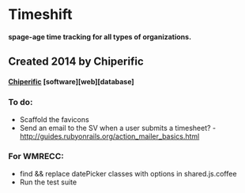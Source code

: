 # Timeshift
#### spage-age time tracking for all types of organizations.

## Created 2014 by Chiperific
#### [Chiperific](http://chiperific.com) \[software\]\[web\]\[database\]


##### 


### To do:
- Scaffold the favicons
- Send an email to the SV when a user submits a timesheet? - http://guides.rubyonrails.org/action_mailer_basics.html

### For WMRECC:
- find && replace datePicker classes with options in shared.js.coffee
- Run the test suite